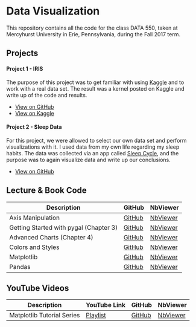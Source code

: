 # Data Visualization
This repository contains all the code for the class DATA 550, taken at Mercyhurst University in Erie, Pennsylvania, during the Fall 2017 term.  

## Projects

#### Project 1 - IRIS

The purpose of this project was to get familiar with using [Kaggle](http://www.kaggle.com/) and to work with a real data set. The result was a kernel posted on Kaggle and write up of the code and results.

* [View on GitHub](https://github.com/rer145/Data-Visualization/tree/master/project-1)
* [View on Kaggle](https://www.kaggle.com/rer145/iris-experiments/)

#### Project 2 - Sleep Data

For this project, we were allowed to select our own data set and perform visualizations with it. I used data from my own life regarding my sleep habits. The data was collected via an app called [Sleep Cycle](https://www.sleepcycle.com/), and the purpose was to again visualize data and write up our conclusions.

* [View on GitHub](https://github.com/rer145/Data-Visualization/tree/master/project-2)


## Lecture & Book Code

Description | GitHub | NbViewer
--- | --- | ---
Axis Manipulation | [GitHub](https://github.com/rer145/Data-Visualization/blob/master/lectures/axes.ipynb) | [NbViewer](nbviewer.jupyter.org/github/rer145/Data-Visualization/blob/master/lectures/axes.ipynb)
Getting Started with pygal (Chapter 3) | [GitHub](https://github.com/rer145/Data-Visualization/blob/master/lectures/chapter-3.ipynb) | [NbViewer](nbviewer.jupyter.org/github/rer145/Data-Visualization/blob/master/lectures/chapter-3.ipynb)
Advanced Charts (Chapter 4) | [GitHub](https://github.com/rer145/Data-Visualization/blob/master/lectures/chapter-4.ipynb) | [NbViewer](nbviewer.jupyter.org/github/rer145/Data-Visualization/blob/master/lectures/chapter-4.ipynb)
Colors and Styles | [GitHub](https://github.com/rer145/Data-Visualization/blob/master/lectures/colors-and-styles.ipynb) | [NbViewer](nbviewer.jupyter.org/github/rer145/Data-Visualization/blob/master/lectures/colors-and-styles.ipynb)
Matplotlib | [GitHub](https://github.com/rer145/Data-Visualization/blob/master/lectures/matplotlib.ipynb) | [NbViewer](nbviewer.jupyter.org/github/rer145/Data-Visualization/blob/master/lectures/matplotlib.ipynb)
Pandas | [GitHub](https://github.com/rer145/Data-Visualization/blob/master/lectures/pandas.ipynb) | [NbViewer](nbviewer.jupyter.org/github/rer145/Data-Visualization/blob/master/lectures/pandas.ipynb)



## YouTube Videos

Description | YouTube Link | GitHub | NbViewer
--- | --- | --- | ---
Matplotlib Tutorial Series | [Playlist](https://www.youtube.com/playlist?list=PLQVvvaa0QuDfefDfXb9Yf0la1fPDKluPF) | [GitHub](https://github.com/rer145/Data-Visualization/blob/master/youtube/matplotlib%20-%20sentdex%20YouTube%20Series.ipynb) | [NbViewer](http://nbviewer.jupyter.org/github/rer145/Data-Visualization/blob/master/youtube/matplotlib%20-%20sentdex%20YouTube%20Series.ipynb)
